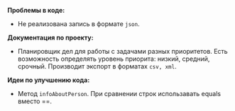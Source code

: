 **Проблемы в коде:**
- Не реализована запись в формате `json`.

**Документация по проекту:**
- Планировщик дел для работы с задачами разных приоритетов.
  Есть возможность определять уровень приорита: низкий, средний, срочный.
  Производит экспорт в форматах `csv, xml`.

**Идеи по улучшению кода:**
- Метод `infoAboutPerson`. При сравнении строк использавать equals вместо ==.